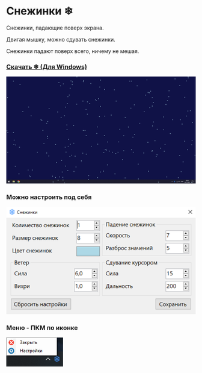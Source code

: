 # Снежинки ❄
Снежинки, падающие поверх экрана. 

Двигая мышку, можно сдувать снежинки.

Снежинки падают поверх всего, ничему не мешая.

### [Скачать ❄ (Для Windows)](https://github.com/MixelTe/SnowFlakes/releases/download/v1.1/SnowFlakes.exe)

![](./docs/screenshot.png)

### Можно настроить под себя
![](./docs/settings.png)

### Меню - ПКМ по иконке
![](./docs/menu.png)
